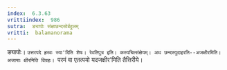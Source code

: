 ```yaml
---
index:  6.3.63
vrittiindex:  986
sutra:  ङ्यापोः संज्ञाछन्दसोर्बहुलम्
vritti:  balamanorama 
---
```


ङ्यापोः। `उत्तरपदे ह्रस्वः स्या'दिति शेषः। रेवतिपुत्र इति। कस्यचित्संज्ञेयम्। अथ छन्दस्युदाहरति--अजक्षीरमिति। अजायाः क्षीरमिति विग्रहः। `परमं वा एतत्पयो यदजक्षीर'मिति तैत्तिरीये।

